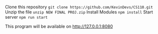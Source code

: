 Clone this repository
```git clone https://github.com/KevinDevs/CS110.git```
Unzip the file
```unzip NEW FINAL PROJ.zip```
Install Modules 
```npm install```
Start server
```npm run start```

This program will be available on 
http://127.0.0.1:8080
